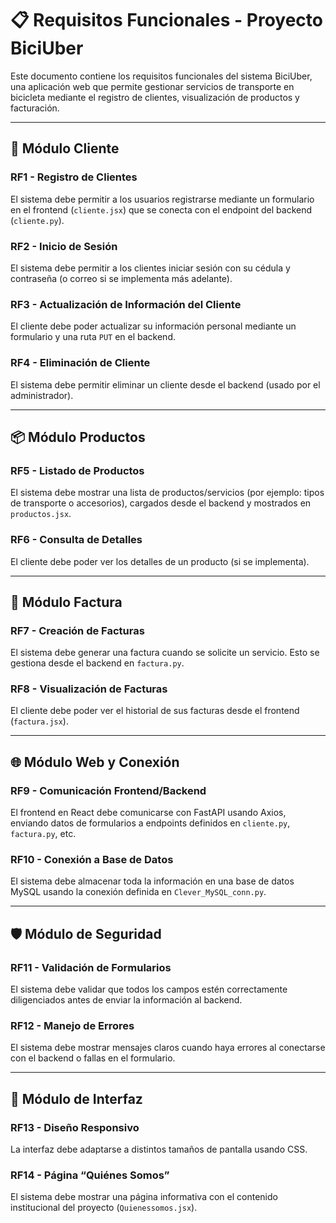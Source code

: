 # 📋 Requisitos Funcionales - Proyecto BiciUber

Este documento contiene los requisitos funcionales del sistema BiciUber, una aplicación web que permite gestionar servicios de transporte en bicicleta mediante el registro de clientes, visualización de productos y facturación.

---

## 👤 Módulo Cliente

### RF1 - Registro de Clientes
El sistema debe permitir a los usuarios registrarse mediante un formulario en el frontend (`cliente.jsx`) que se conecta con el endpoint del backend (`cliente.py`).

### RF2 - Inicio de Sesión
El sistema debe permitir a los clientes iniciar sesión con su cédula y contraseña (o correo si se implementa más adelante).

### RF3 - Actualización de Información del Cliente
El cliente debe poder actualizar su información personal mediante un formulario y una ruta `PUT` en el backend.

### RF4 - Eliminación de Cliente
El sistema debe permitir eliminar un cliente desde el backend (usado por el administrador).

---

## 📦 Módulo Productos

### RF5 - Listado de Productos
El sistema debe mostrar una lista de productos/servicios (por ejemplo: tipos de transporte o accesorios), cargados desde el backend y mostrados en `productos.jsx`.

### RF6 - Consulta de Detalles
El cliente debe poder ver los detalles de un producto (si se implementa).

---

## 🧾 Módulo Factura

### RF7 - Creación de Facturas
El sistema debe generar una factura cuando se solicite un servicio. Esto se gestiona desde el backend en `factura.py`.

### RF8 - Visualización de Facturas
El cliente debe poder ver el historial de sus facturas desde el frontend (`factura.jsx`).

---

## 🌐 Módulo Web y Conexión

### RF9 - Comunicación Frontend/Backend
El frontend en React debe comunicarse con FastAPI usando Axios, enviando datos de formularios a endpoints definidos en `cliente.py`, `factura.py`, etc.

### RF10 - Conexión a Base de Datos
El sistema debe almacenar toda la información en una base de datos MySQL usando la conexión definida en `Clever_MySQL_conn.py`.

---

## 🛡️ Módulo de Seguridad

### RF11 - Validación de Formularios
El sistema debe validar que todos los campos estén correctamente diligenciados antes de enviar la información al backend.

### RF12 - Manejo de Errores
El sistema debe mostrar mensajes claros cuando haya errores al conectarse con el backend o fallas en el formulario.

---

## 🎨 Módulo de Interfaz

### RF13 - Diseño Responsivo
La interfaz debe adaptarse a distintos tamaños de pantalla usando CSS.

### RF14 - Página “Quiénes Somos”
El sistema debe mostrar una página informativa con el contenido institucional del proyecto (`Quienessomos.jsx`).

